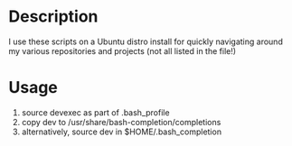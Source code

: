 
# Description

I use these scripts on a Ubuntu distro install for quickly navigating around my various repositories and projects (not all listed in the file!)

# Usage
1. source devexec as part of .bash_profile
2. copy dev to /usr/share/bash-completion/completions
3. alternatively, source dev in $HOME/.bash_completion
